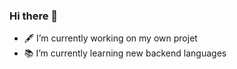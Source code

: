 ### Hi there 👋



- 🖋 I’m currently working on my own projet
- 📚 I’m currently learning new backend languages
